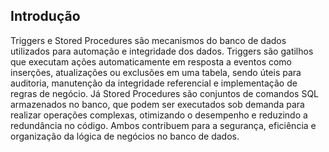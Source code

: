 ## Introdução

Triggers e Stored Procedures são mecanismos do banco de dados utilizados para automação e integridade dos dados. Triggers são gatilhos que executam ações automaticamente em resposta a eventos como inserções, atualizações ou exclusões em uma tabela, sendo úteis para auditoria, manutenção da integridade referencial e implementação de regras de negócio. Já Stored Procedures são conjuntos de comandos SQL armazenados no banco, que podem ser executados sob demanda para realizar operações complexas, otimizando o desempenho e reduzindo a redundância no código. Ambos contribuem para a segurança, eficiência e organização da lógica de negócios no banco de dados.